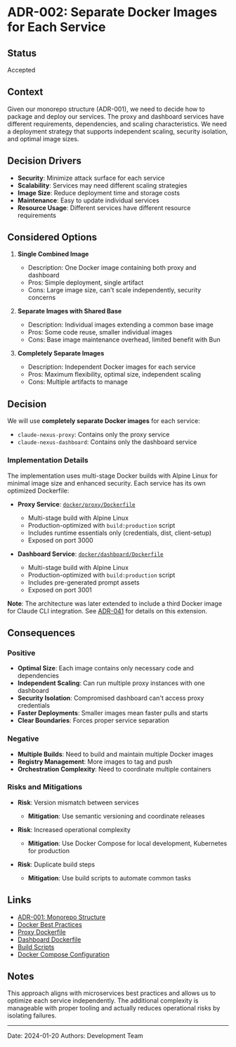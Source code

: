 # ADR-002: Separate Docker Images for Each Service

## Status

Accepted

## Context

Given our monorepo structure (ADR-001), we need to decide how to package and deploy our services. The proxy and dashboard services have different requirements, dependencies, and scaling characteristics. We need a deployment strategy that supports independent scaling, security isolation, and optimal image sizes.

## Decision Drivers

- **Security**: Minimize attack surface for each service
- **Scalability**: Services may need different scaling strategies
- **Image Size**: Reduce deployment time and storage costs
- **Maintenance**: Easy to update individual services
- **Resource Usage**: Different services have different resource requirements

## Considered Options

1. **Single Combined Image**
   - Description: One Docker image containing both proxy and dashboard
   - Pros: Simple deployment, single artifact
   - Cons: Large image size, can't scale independently, security concerns

2. **Separate Images with Shared Base**
   - Description: Individual images extending a common base image
   - Pros: Some code reuse, smaller individual images
   - Cons: Base image maintenance overhead, limited benefit with Bun

3. **Completely Separate Images**
   - Description: Independent Docker images for each service
   - Pros: Maximum flexibility, optimal size, independent scaling
   - Cons: Multiple artifacts to manage

## Decision

We will use **completely separate Docker images** for each service:

- `claude-nexus-proxy`: Contains only the proxy service
- `claude-nexus-dashboard`: Contains only the dashboard service

### Implementation Details

The implementation uses multi-stage Docker builds with Alpine Linux for minimal image size and enhanced security. Each service has its own optimized Dockerfile:

- **Proxy Service**: [`docker/proxy/Dockerfile`](../../../docker/proxy/Dockerfile)
  - Multi-stage build with Alpine Linux
  - Production-optimized with `build:production` script
  - Includes runtime essentials only (credentials, dist, client-setup)
  - Exposed on port 3000

- **Dashboard Service**: [`docker/dashboard/Dockerfile`](../../../docker/dashboard/Dockerfile)
  - Multi-stage build with Alpine Linux
  - Production-optimized with `build:production` script
  - Includes pre-generated prompt assets
  - Exposed on port 3001

**Note**: The architecture was later extended to include a third Docker image for Claude CLI integration. See [ADR-041](./adr-041-claude-cli-docker-image.md) for details on this extension.

## Consequences

### Positive

- **Optimal Size**: Each image contains only necessary code and dependencies
- **Independent Scaling**: Can run multiple proxy instances with one dashboard
- **Security Isolation**: Compromised dashboard can't access proxy credentials
- **Faster Deployments**: Smaller images mean faster pulls and starts
- **Clear Boundaries**: Forces proper service separation

### Negative

- **Multiple Builds**: Need to build and maintain multiple Docker images
- **Registry Management**: More images to tag and push
- **Orchestration Complexity**: Need to coordinate multiple containers

### Risks and Mitigations

- **Risk**: Version mismatch between services
  - **Mitigation**: Use semantic versioning and coordinate releases

- **Risk**: Increased operational complexity
  - **Mitigation**: Use Docker Compose for local development, Kubernetes for production

- **Risk**: Duplicate build steps
  - **Mitigation**: Use build scripts to automate common tasks

## Links

- [ADR-001: Monorepo Structure](./adr-001-monorepo-structure.md)
- [Docker Best Practices](https://docs.docker.com/develop/dev-best-practices/)
- [Proxy Dockerfile](../../../docker/proxy/Dockerfile)
- [Dashboard Dockerfile](../../../docker/dashboard/Dockerfile)
- [Build Scripts](../../../docker/build-images.sh)
- [Docker Compose Configuration](../../../docker/docker-compose.yml)

## Notes

This approach aligns with microservices best practices and allows us to optimize each service independently. The additional complexity is manageable with proper tooling and actually reduces operational risks by isolating failures.

---

Date: 2024-01-20
Authors: Development Team
